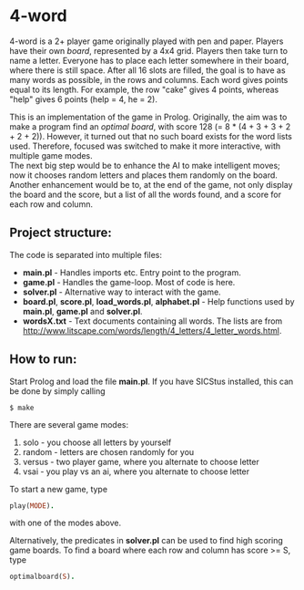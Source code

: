 # 4-word

4-word is a 2+ player game originally played with pen and paper. Players have their own _board_, represented by a 4x4 grid. Players then take turn to name a letter. Everyone has to place each letter somewhere in their board, where there is still space. After all 16 slots are filled, the goal is to have as many words as possible, in the rows and columns. Each word gives points equal to its length. For example, the row "cake" gives 4 points, whereas "help" gives 6 points (help = 4, he = 2).  

This is an implementation of the game in Prolog. Originally, the aim was to make a program find an _optimal board_, with score 128 (= 8 * (4 + 3 + 3 + 2 + 2 + 2)). However, it turned out that no such board exists for the word lists used. Therefore, focused was switched to make it more interactive, with multiple game modes.  
The next big step would be to enhance the AI to make intelligent moves; now it chooses random letters and places them randomly on the board.  
Another enhancement would be to, at the end of the game, not only display the board and the score, but a list of all the words found, and a score for each row and column.

## Project structure:

The code is separated into multiple files:
* **main.pl** - Handles imports etc. Entry point to the program.
* **game.pl** - Handles the game-loop. Most of code is here.
* **solver.pl** - Alternative way to interact with the game.
* **board.pl**, **score.pl**, **load_words.pl**, **alphabet.pl** - Help functions used by **main.pl**, **game.pl** and **solver.pl**.
* **wordsX.txt** - Text documents containing all words. The lists are from http://www.litscape.com/words/length/4_letters/4_letter_words.html.

## How to run:

Start Prolog and load the file **main.pl**. If you have SICStus installed, this can be done by simply calling
```
$ make
```
There are several game modes:
1. solo - you choose all letters by yourself
1. random - letters are chosen randomly for you
1. versus - two player game, where you alternate to choose letter
1. vsai - you play vs an ai, where you alternate to choose letter

To start a new game, type 
```prolog
play(MODE).
```
with one of the modes above.

Alternatively, the predicates in **solver.pl** can be used to find high scoring game boards. To find a board where each row and column has score >= S, type
```prolog
optimalboard(S).
```
